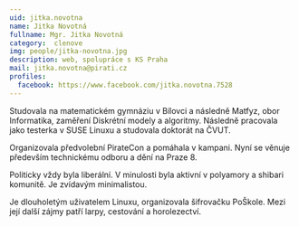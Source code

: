 ```yaml
---
uid: jitka.novotna
name: Jitka Novotná
fullname: Mgr. Jitka Novotná
category:  clenove
img: people/jitka-novotna.jpg  
description: web, spolupráce s KS Praha
mail: jitka.novotna@pirati.cz
profiles:
  facebook: https://www.facebook.com/jitka.novotna.7528 
---
```


Studovala na matematickém gymnáziu v Bílovci a následně Matfyz, obor Informatika, zaměření Diskrétní modely a algoritmy. Následně pracovala jako testerka v SUSE Linuxu a studovala doktorát na ČVUT.

Organizovala předvolební PirateCon a pomáhala v kampani. Nyní se věnuje především technickému odboru a dění na Praze 8.

Politicky vždy byla liberální. V minulosti byla aktivní v polyamory a shibari komunitě. Je zvídavým minimalistou.

Je dlouholetým uživatelem Linuxu, organizovala šifrovačku PoŠkole. Mezi její další zájmy patří larpy, cestování a horolezectví.
